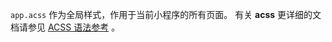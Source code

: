 `app.acss` 作为全局样式，作用于当前小程序的所有页面。 有关 **acss** 更详细的文档请参见 [ACSS 语法参考](https://opendocs.alipay.com/mini/framework/acss) 。
